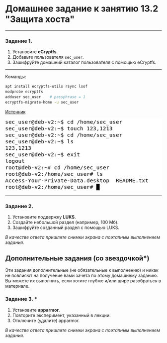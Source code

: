 # Домашнее задание к занятию 13.2 "Защита хоста"

------

### Задание 1.

1. Установите **eCryptfs**.
2. Добавьте пользователя `sec_user`.
3. Зашифруйте домашний каталог пользователя с помощью eCryptfs.

--- 

Команды:
```sh
apt install ecryptfs-utils rsync lsof
modprobe ecryptfs
adduser sec_user    # passphrase = 1
ecryptfs-migrate-home -u sec_user
```
[Источник](https://wiki.debian.org/TransparentEncryptionForHomeFolder)

![task1 screen](https://github.com/paive-media/dz13/blob/main/13-2/dz13-2_task1.png "ecryptfs ex")

---


### Задание 2.

1. Установите поддержку **LUKS**.
2. Создайте небольшой раздел (например, 100 Мб).
3. Зашифруйте созданный раздел с помощью LUKS.

*В качестве ответа пришлите снимки экрана с поэтапным выполнением задания.*


## Дополнительные задания (со звездочкой*)

Эти задания дополнительные (не обязательные к выполнению) и никак не повлияют на получение вами зачета по этому домашнему заданию. Вы можете их выполнить, если хотите глубже и/или шире разобраться в материале.

### Задание 3. *

1. Установите **apparmor**.
2. Повторите эксперимент, указанный в лекции.
3. Отключите (удалите) apparmor.


*В качестве ответа пришлите снимки экрана с поэтапным выполнением задания.*



